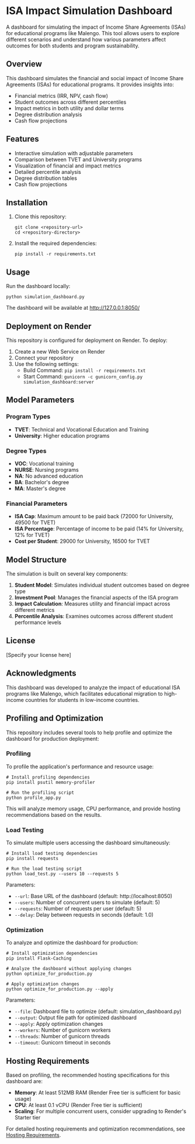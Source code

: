 # ISA Impact Simulation Dashboard

A dashboard for simulating the impact of Income Share Agreements (ISAs) for educational programs like Malengo. This tool allows users to explore different scenarios and understand how various parameters affect outcomes for both students and program sustainability.

## Overview

This dashboard simulates the financial and social impact of Income Share Agreements (ISAs) for educational programs. It provides insights into:

- Financial metrics (IRR, NPV, cash flow)
- Student outcomes across different percentiles
- Impact metrics in both utility and dollar terms
- Degree distribution analysis
- Cash flow projections

## Features

- Interactive simulation with adjustable parameters
- Comparison between TVET and University programs
- Visualization of financial and impact metrics
- Detailed percentile analysis
- Degree distribution tables
- Cash flow projections

## Installation

1. Clone this repository:
   ```
   git clone <repository-url>
   cd <repository-directory>
   ```

2. Install the required dependencies:
   ```
   pip install -r requirements.txt
   ```

## Usage

Run the dashboard locally:

```
python simulation_dashboard.py
```

The dashboard will be available at http://127.0.0.1:8050/

## Deployment on Render

This repository is configured for deployment on Render. To deploy:

1. Create a new Web Service on Render
2. Connect your repository
3. Use the following settings:
   - Build Command: `pip install -r requirements.txt`
   - Start Command: `gunicorn -c gunicorn_config.py simulation_dashboard:server`

## Model Parameters

### Program Types
- **TVET**: Technical and Vocational Education and Training
- **University**: Higher education programs

### Degree Types
- **VOC**: Vocational training
- **NURSE**: Nursing programs
- **NA**: No advanced education
- **BA**: Bachelor's degree
- **MA**: Master's degree

### Financial Parameters
- **ISA Cap**: Maximum amount to be paid back (72000 for University, 49500 for TVET)
- **ISA Percentage**: Percentage of income to be paid (14% for University, 12% for TVET)
- **Cost per Student**: 29000 for University, 16500 for TVET

## Model Structure

The simulation is built on several key components:

1. **Student Model**: Simulates individual student outcomes based on degree type
2. **Investment Pool**: Manages the financial aspects of the ISA program
3. **Impact Calculation**: Measures utility and financial impact across different metrics
4. **Percentile Analysis**: Examines outcomes across different student performance levels

## License

[Specify your license here]

## Acknowledgments

This dashboard was developed to analyze the impact of educational ISA programs like Malengo, which facilitates educational migration to high-income countries for students in low-income countries.

## Profiling and Optimization

This repository includes several tools to help profile and optimize the dashboard for production deployment:

### Profiling

To profile the application's performance and resource usage:

```
# Install profiling dependencies
pip install psutil memory-profiler

# Run the profiling script
python profile_app.py
```

This will analyze memory usage, CPU performance, and provide hosting recommendations based on the results.

### Load Testing

To simulate multiple users accessing the dashboard simultaneously:

```
# Install load testing dependencies
pip install requests

# Run the load testing script
python load_test.py --users 10 --requests 5
```

Parameters:
- `--url`: Base URL of the dashboard (default: http://localhost:8050)
- `--users`: Number of concurrent users to simulate (default: 5)
- `--requests`: Number of requests per user (default: 5)
- `--delay`: Delay between requests in seconds (default: 1.0)

### Optimization

To analyze and optimize the dashboard for production:

```
# Install optimization dependencies
pip install Flask-Caching

# Analyze the dashboard without applying changes
python optimize_for_production.py

# Apply optimization changes
python optimize_for_production.py --apply
```

Parameters:
- `--file`: Dashboard file to optimize (default: simulation_dashboard.py)
- `--output`: Output file path for optimized dashboard
- `--apply`: Apply optimization changes
- `--workers`: Number of gunicorn workers
- `--threads`: Number of gunicorn threads
- `--timeout`: Gunicorn timeout in seconds

## Hosting Requirements

Based on profiling, the recommended hosting specifications for this dashboard are:

- **Memory**: At least 512MB RAM (Render Free tier is sufficient for basic usage)
- **CPU**: At least 0.1 vCPU (Render Free tier is sufficient)
- **Scaling**: For multiple concurrent users, consider upgrading to Render's Starter tier

For detailed hosting requirements and optimization recommendations, see [Hosting Requirements](hosting_requirements.md). 
